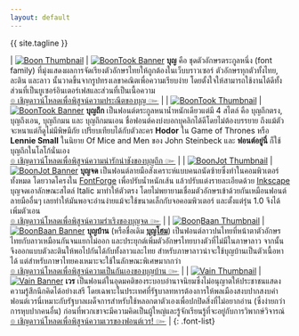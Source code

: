 ```yaml
---
layout: default
---
```


<div class="hero">
  <div class="tagline">{{ site.tagline }}</div>
</div>


| [![Boon Thumbnail](boon/images/boon-thumbnail-350.png)](/boon/) | [![BoonTook Banner](boon/images/boon-banner-600.png)](/boon/) **บุญ** คือ ชุดตัวอักษรตระกูลหนึ่ง (font family) ที่มุ่งแสดงผลการจัดเรียงตัวอักษรไทยให้ถูกต้องในเว็บบราวเซอร์ ตัวอักษรทุกตัวทั้งไทย, ละติน และลาว นั้นวาดขึ้นจากรูปทรงเลขาคณิตเพื่อความเรียบง่าย โดยตั้งใจให้สามารถใช้งานได้ดีทั้งส่วนที่เป็นยูเซอร์อินเตอร์เฟสและส่วนที่เป็นเนื้อความ <br> [๏ เชิญดาวน์โหลดเพื่อพิสูจน์ความประณีตของบุญ ๛](/boon/) |
| [![BoonTook Thumbnail](boontook/images/boontook-thumbnail-350.png)](/boontook/) | [![BoonTook Banner](boontook/images/boontook-banner-600.png)](/boontook/) **บุญถึก** เป็นฟอนต์ตระกูลหนาน้ำหนักเดียวแต่มี 4 สไตล์ คือ บุญถึกตรง, บุญถึงเอน, บุญถึกมน และ บุญถึกมนเอน ชื่อฟอนต์คงบ่งบอกบุคลิกได้ดีโดยไม่ต้องบรรยาย ถึงแม้ตัวจะหนาแต่ก็ดูไม่มีพิษมีภัย เปรียบเทียบได้กับตัวละคร **Hodor** ใน Game of Thrones หรือ **Lennie Small** ในนิยาย Of Mice and Men ของ John Steinbeck และ **ฟอนต์อยู่นี่** ก็ใช้บุญถึกในโลโก้นั่นเอง <br> [๏ เชิญดาวน์โหลดเพื่อพิสูจน์ความน่ารักน่าชังของบุญถึก ๛](/boontook/) |
| [![BoonJot Thumbnail](boonjot/images/boonjot-thumbnail-350.png)](/boonjot/) | [![BoonJot Banner](boonjot/images/boonjot-banner-600.png)](/boonjot/) **บุญจด** เป็นฟอนต์ลายมือสังเคราะห์แบบคนถนัดซ้ายซึ่งทำในคอมพิวเตอร์ทั้งหมด โดยวาดโครงใน [FontForge](http://fontforge.github.io/en-US/) เพื่อปรับน้ำหนักเส้น แล้วปรับแต่งรายละเอียดด้วย [Inkscape](https://inkscape.org/en/) บุญจดเอาลักษณะสไตล์ Italic มาทำให้ตัวตรง โดยไม่พยายามเชื่อมตัวอักษรเข้าด้วยกันเหมือนฟอนต์ลายมืออื่นๆ เลยทำให้มันพอจะอ่านง่ายแม้จะใช้ขนาดเล็กกับจอคอมพิวเตอร์ และตั้งแต่รุ่น 1.0 จึงได้เพิ่มตัวเอน <br> [๏ เชิญดาวน์โหลดเพื่อพิสูจน์ความร่าเริงของบุญจด ๛](/boonjot/) |
| [![BoonฺBaan Thumbnail](boonbaan/images/boonbaan-thumbnail-350.png)](/boonbaan/) | [![BoonBaan Banner](boonbaan/images/boonbaan-banner-600.png)](/boonbaan/) **บุญบ้าน** (หรือชื่อเดิม **[บุญโฮม](http://www.f0nt.com/release/boonhome/)**) เป็นฟอนต์ลาวปนไทยที่หน้าตาตัวอักษรไทยกับลาวเหมือนกันจนแยกไม่ออก และประยุกต์เพิ่มตัวอักษรไทยบางตัวที่ไม่มีในภาษาลาว จากนั้นจึงออกแบบตัวละตินให้พอไปกันได้กับทั้งลาวและไทย สำหรับภาษาลาวน่าจะใช้บุญบ้านเป็นตัวเนื้อหาได้ แต่สำหรับภาษาไทยคงเหมาะจะใช้ในลักษณะพิเศษมากกว่า <br> [๏ เชิญดาวน์โหลดเพื่อพิสูจน์ความเป็นกันเองของบุญบ้าน ๛](/boonbaan/) |
| [![Vain Thumbnail](vain/images/vain-thumbnail-350.png)](/vain/) | [![Vain Banner](vain/images/vain-banner-600.png)](/vain/) **เวร** เป็นฟอนต์ในอุดมคติของระบอบอำนาจนิยมซึ่งไม่อนุญาตให้ประชาชนแสดงความรู้สึกนึกคิดได้อย่างเสรี โดยเฉพาะในประเทศที่รัฐบาลทหารต้องการให้พลเมืองสงบปากสงบคำ ฟอนต์เวรนี่เหมาะกับรัฐบาลเผด็จการสำหรับใช้หลอกตาตัวเองเพื่อปกปิดสิ่งที่ไม่อยากอ่าน (ซึ่งง่ายกว่าการหุบปากคนอื่น) ก่อนที่พวกเขาจะมีความคิดเป็นผู้ใหญ่และรู้จักเรียนรู้ที่จะอยู่กับการวิพากษ์วิจารณ์ <br> [๏ เชิญดาวน์โหลดเพื่อพิสูจน์ความเวรของฟอนต์เวร! ๛](/vain/) |
{: .font-list}

